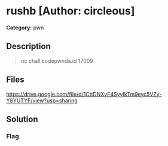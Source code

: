 # rushb [Author: circleous]

**Category:** pwn
## Description
>nc chall.codepwnda.id 17009

## Files

https://drive.google.com/file/d/1CttDNXyF4SyyIkTm9eyc5VZy-Y8YUTYF/view?usp=sharing

## Solution

### Flag

